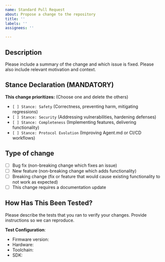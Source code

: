 ```yaml
---
name: Standard Pull Request
about: Propose a change to the repository
title: ''
labels: ''
assignees: ''

---
```


## Description

Please include a summary of the change and which issue is fixed. Please also include relevant motivation and context.

## Stance Declaration (MANDATORY)

**This change prioritizes:** (Choose one and delete the others)
<!-- This section is required. It determines how the PR will be evaluated. -->
- `[ ] Stance: Safety` (Correctness, preventing harm, mitigating regressions)
- `[ ] Stance: Security` (Addressing vulnerabilities, hardening defenses)
- `[ ] Stance: Completeness` (Implementing features, delivering functionality)
- `[ ] Stance: Protocol Evolution` (Improving Agent.md or CI/CD workflows)

## Type of change

- [ ] Bug fix (non-breaking change which fixes an issue)
- [ ] New feature (non-breaking change which adds functionality)
- [ ] Breaking change (fix or feature that would cause existing functionality to not work as expected)
- [ ] This change requires a documentation update

## How Has This Been Tested?

Please describe the tests that you ran to verify your changes. Provide instructions so we can reproduce.

**Test Configuration**:
* Firmware version:
* Hardware:
* Toolchain:
* SDK: